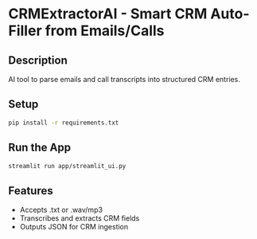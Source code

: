 
# CRMExtractorAI - Smart CRM Auto-Filler from Emails/Calls

## Description
AI tool to parse emails and call transcripts into structured CRM entries.

## Setup
```bash
pip install -r requirements.txt
```

## Run the App
```bash
streamlit run app/streamlit_ui.py
```

## Features
- Accepts .txt or .wav/mp3
- Transcribes and extracts CRM fields
- Outputs JSON for CRM ingestion
